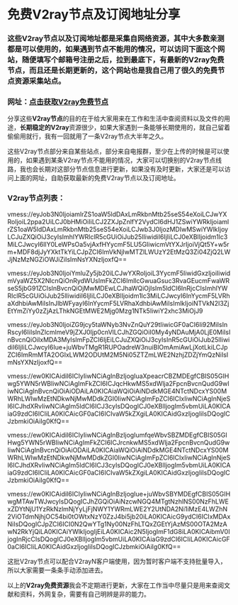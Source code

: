 # 免费V2ray节点及订阅地址分享

### 这些V2ray节点以及订阅地址都是采集自网络资源，其中大多数亲测都是可以使用的，如果遇到节点不能用的情况，可以访问下面这个网站，随便填写个邮箱号注册之后，拉到最底下，有最新的V2ray免费节点，而且还是长期更新的，这个网站也是我自己用了很久的免费节点资源采集站点。

### 网址：[点击获取V2ray免费节点](https://xbsj3462.fun/i/ask013)

分享这些**V2ray节点**的目的在于给大家用来在工作和生活中查阅资料以及文件的用途，**长期稳定的V2ray**资源很少，如果大家遇到一条能够长期使用的，就自己留着偷偷用就行，我有一回就用了一条V2ray节点大半年之久。

这些V2ray节点部分来自某些站点，部分来自电报群，至少在上传的时候是可以使用的，如果遇到某条V2ray节点不能用的情况，大家可以切换别的V2ray节点线路，我也会长期对这部分节点信息进行更新，如果没有及时更新，大家还是可以访问上面的网址，自助获取最新的免费V2ray节点以及订阅地址。

### V2ray节点列表：

vmess://eyJob3N0IjoiamlrZS1oaW5ldDAxLmRkbnMtb25seS54eXoiLCJwYXRoIjoiL2ppa2UiLCJ0bHMiOiIiLCJ2ZXJpZnlfY2VydCI6dHJ1ZSwiYWRkIjoiamlrZS1oaW5ldDAxLmRkbnMtb25seS54eXoiLCJwb3J0IjozMDIwMSwiYWlkIjoyLCJuZXQiOiJ3cyIsImhlYWRlclR5cGUiOiJub25lIiwidiI6IjIiLCJ0eXBlIjoidm1lc3MiLCJwcyI6IlY0LeWPsOa5vjAxfHYycmF5LU5GIiwicmVtYXJrIjoiVjQt5Y+w5rm+MDF8djJyYXktTkYiLCJpZCI6ImVkNjIwMTZlLWUzY2EtMzQ3Zi04ZjQ2LWJjNzMzNGZiOWJiZiIsImNsYXNzIjoxfQ==

vmess://eyJob3N0IjoiYmluZy5jb20iLCJwYXRoIjoiL3YycmF5IiwidGxzIjoiIiwidmVyaWZ5X2NlcnQiOnRydWUsImFkZCI6ImllcGwuaGsuc3RvaGEucmFwaWRseS5jbG91ZCIsInBvcnQiOjMwMDEwLCJhaWQiOjIsIm5ldCI6InRjcCIsImhlYWRlclR5cGUiOiJub25lIiwidiI6IjIiLCJ0eXBlIjoidm1lc3MiLCJwcyI6InYycmF5LVRhaXdhbiAwMiIsInJlbWFyayI6InYycmF5LVRhaXdhbiAwMiIsImlkIjoiNTVkN2I3ZjEtYmZiYy0zZjAzLThkNGEtMWE2Mjg0Mzg1NTk5IiwiY2xhc3MiOjJ9

vmess://eyJob3N0IjoiZG9jcy5taWNyb3NvZnQuY29tIiwicGF0aCI6Ii92MiIsInRscyI6IiIsInZlcmlmeV9jZXJ0Ijp0cnVlLCJhZGQiOiI0My4yNDAuMjA0LjE0MiIsInBvcnQiOiIxMDA3MyIsImFpZCI6IjEiLCJuZXQiOiJ3cyIsInR5cGUiOiJub25lIiwidiI6IjIiLCJwcyI6Iue+juWbvTMgR1RUPOadreW3nuiBlOmAmiAwLjXotLkiLCJpZCI6ImRmMTA2OGIxLWM2ODUtM2M5Ni05ZTZmLWE2NzhjZDZjYmQzNiIsImNsYXNzIjoxfQ==

vmess://ew0KICAidiI6ICIyIiwNCiAgInBzIjogIuaXpeacrCBZMDEgfCBIS05GIHwg5YWN5rWBIiwNCiAgImFkZCI6ICJqcHkwMS5xdWlja2FpcnBvcnQudG9wIiwNCiAgInBvcnQiOiAiODAiLA0KICAiaWQiOiAiNDdkMGE4NTctNDcxYS00MWRhLWIwMzEtNDkwNjMwMDdkZGI0IiwNCiAgImFpZCI6ICIxIiwNCiAgInNjeSI6ICJhdXRvIiwNCiAgIm5ldCI6ICJ3cyIsDQogICJ0eXBlIjogIm5vbmUiLA0KICAiaG9zdCI6ICIiLA0KICAicGF0aCI6ICIvaW5kZXgiLA0KICAidGxzIjogIiIsDQogICJzbmkiOiAiIg0KfQ==

vmess://ew0KICAidiI6ICIyIiwNCiAgInBzIjogIumfqeWbvSBZMDEgfCBIS05GIHwg5YWN5rWBIiwNCiAgImFkZCI6ICJrcnkwMS5xdWlja2FpcnBvcnQudG9wIiwNCiAgInBvcnQiOiAiODAiLA0KICAiaWQiOiAiNDdkMGE4NTctNDcxYS00MWRhLWIwMzEtNDkwNjMwMDdkZGI0IiwNCiAgImFpZCI6ICIxIiwNCiAgInNjeSI6ICJhdXRvIiwNCiAgIm5ldCI6ICJ3cyIsDQogICJ0eXBlIjogIm5vbmUiLA0KICAiaG9zdCI6ICIiLA0KICAicGF0aCI6ICIvaW5kZXgiLA0KICAidGxzIjogIiIsDQogICJzbmkiOiAiIg0KfQ==

vmess://ew0KICAidiI6ICIyIiwNCiAgInBzIjogIue+juWbvSBYMDEgfCBIS05GIHwgMTAwTWJwcyIsDQogICJhZGQiOiAiNzcwNGQ4MTgtNzhlNS00NzFhLWExZDYtNjU1YzRkNzlmNjYyLjFjNWY1YWRmLWE2Y2UtNDA2Ni1iMzE4LWZhN2ViOTdmNjhjOC54bi0tOWtxNzY0ZzJ4bi5jb20iLA0KICAicG9ydCI6ICIxMDAxNiIsDQogICJpZCI6ICI0N2QwYTg1Ny00NzFhLTQxZGEtYjAzMS00OTA2MzAwN2RkYjQiLA0KICAiYWlkIjogIjEiLA0KICAic2N5IjogImF1dG8iLA0KICAibmV0IjogInRjcCIsDQogICJ0eXBlIjogIm5vbmUiLA0KICAiaG9zdCI6ICIiLA0KICAicGF0aCI6ICIiLA0KICAidGxzIjogIiIsDQogICJzbmkiOiAiIg0KfQ==

这批V2ray节点可以配合V2rayN客户端使用，因为暂时客户端不支持批量导入，所以大家需要一条条手动添加进去。

以上的**V2ray免费资源**我会不定期进行更新，大家在工作当中尽量只是用来查阅文献和资料，外网复杂，需要有自己明辨是非的能力。
